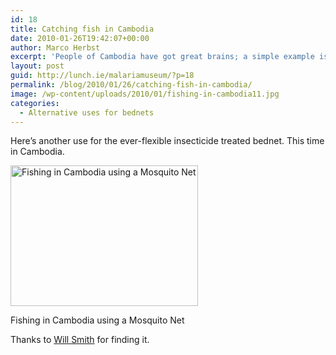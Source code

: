 ```yaml
---
id: 18
title: Catching fish in Cambodia
date: 2010-01-26T19:42:07+00:00
author: Marco Herbst
excerpt: 'People of Cambodia have got great brains; a simple example is this picture showing some families getting into streams for to catching fish by using mosquito nets. These insecticide nets are to be used on beds, but maybe it is not the malaria season.  '
layout: post
guid: http://lunch.ie/malariamuseum/?p=18
permalink: /blog/2010/01/26/catching-fish-in-cambodia/
image: /wp-content/uploads/2010/01/fishing-in-cambodia11.jpg
categories:
  - Alternative uses for bednets
---
```

Here&#8217;s another use for the ever-flexible insecticide treated bednet. This time in Cambodia.

<div id="attachment_19" style="width: 310px" class="wp-caption alignnone">
  <a href="http://malariamuseum.com/wp-content/uploads/2010/01/fishing-in-cambodia.jpg"><img class="size-medium wp-image-19" title="Fishing in Cambodia using a Mosquito Net" alt="Fishing in Cambodia using a Mosquito Net" src="http://malariamuseum.com/wp-content/uploads/2010/01/fishing-in-cambodia-300x225.jpg" width="300" height="225" /></a>
  
  <p class="wp-caption-text">
    Fishing in Cambodia using a Mosquito Net
  </p>
</div>

Thanks to <a href="http://www.willsmith.org/pics/cambodia2004/" target="_blank">Will Smith</a> for finding it.